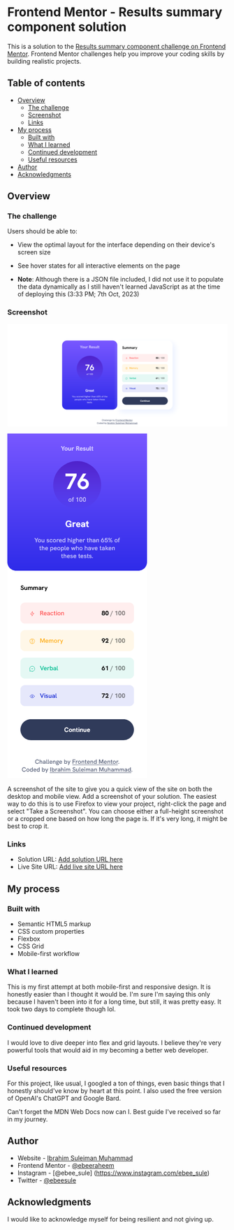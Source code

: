 # Frontend Mentor - Results summary component solution

This is a solution to the [Results summary component challenge on Frontend Mentor](https://www.frontendmentor.io/challenges/results-summary-component-CE_K6s0maV). Frontend Mentor challenges help you improve your coding skills by building realistic projects.

## Table of contents

- [Overview](#overview)
  - [The challenge](#the-challenge)
  - [Screenshot](#screenshot)
  - [Links](#links)
- [My process](#my-process)
  - [Built with](#built-with)
  - [What I learned](#what-i-learned)
  - [Continued development](#continued-development)
  - [Useful resources](#useful-resources)
- [Author](#author)
- [Acknowledgments](#acknowledgments)

## Overview

### The challenge

Users should be able to:

- View the optimal layout for the interface depending on their device's screen size
- See hover states for all interactive elements on the page

- **Note**: Although there is a JSON file included, I did not use it to populate the data dynamically as I still haven't learned JavaScript as at the time of deploying this (3:33 PM; 7th Oct, 2023)

### Screenshot

![](./assets/images/screenshot-desktop.png)

![](./assets/images/screenshot-mobile.png)

A screenshot of the site to give you a quick view of the site on both the desktop and mobile view.
Add a screenshot of your solution. The easiest way to do this is to use Firefox to view your project, right-click the page and select "Take a Screenshot". You can choose either a full-height screenshot or a cropped one based on how long the page is. If it's very long, it might be best to crop it.

### Links

- Solution URL: [Add solution URL here](https://your-solution-url.com)
- Live Site URL: [Add live site URL here](https://your-live-site-url.com)

## My process

### Built with

- Semantic HTML5 markup
- CSS custom properties
- Flexbox
- CSS Grid
- Mobile-first workflow

### What I learned

This is my first attempt at both mobile-first and responsive design. It is honestly easier than I thought it would be. I'm sure I'm saying this only because I haven't been into it for a long time, but still, it was pretty easy. It took two days to complete though lol.

### Continued development

I would love to dive deeper into flex and grid layouts. I believe they're very powerful tools that would aid in my becoming a better web developer.

### Useful resources

For this project, like usual, I googled a ton of things, even basic things that I honestly should've know by heart at this point. I also used the free version of OpenAI's ChatGPT and Google Bard.

Can't forget the MDN Web Docs now can I. Best guide I've received so far in my journey.

## Author

- Website - [Ibrahim Suleiman Muhammad]("https://ebeesule.carrd.co/")
- Frontend Mentor - [@ebeeraheem](https://www.frontendmentor.io/profile/ebeeraheem)
- Instagram - [@ebee_sule] (https://www.instagram.com/ebee_sule)
- Twitter - [@ebeesule](https://www.twitter.com/ebeesule)

## Acknowledgments

I would like to acknowledge myself for being resilient and not giving up.
